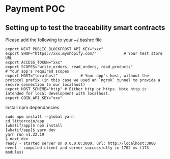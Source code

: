 # Payment POC

## Setting up to test the traceability smart contracts

Please add the following to your ~/.bashrc file
```
export NEXT_PUBLIC_BLOCKFROST_API_KEY="xxx"
export SHOP="https://xxx.myshopify.com/"            # Your test store URL
export ACCESS_TOKEN="xxx"
export SCOPES="write_orders, read_orders, read_products"                 # Your app's required scopes
export HOST="localhost"          # Your app's host, without the protocol prefix (in this case we used an `ngrok` tunnel to provide a secure connection to our localhost)
export HOST_SCHEME="http" # Either http or https. Note http is intended for local development with localhost.
export COIN_API_KEY="xxx"
```

Install npm dependancies
```
sudo npm install --global yarn
cd littercoin/app
[whatif/app]$ npm install 
[whatif/app]$ yarn dev
yarn run v1.22.19
$ next dev
ready - started server on 0.0.0.0:3000, url: http://localhost:3000
event - compiled client and server successfully in 1702 ms (173 modules)
```
